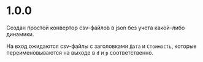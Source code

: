 # 1.0.0

Создан простой конвертор csv-файлов в json без учета какой-либо динамики.

На вход ожидаются csv-файлы с заголовками `Дата` и `Стоимость`, которые переименовываются на выходе в `d` и `p` соответственно.
